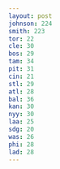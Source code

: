 ```yaml
---
layout: post
johnson: 224
smith: 223
tor: 22
cle: 30
bos: 29
tam: 34
pit: 31
cin: 21
stl: 29
atl: 28
bal: 36
kan: 30
nyy: 30
laa: 25
sdg: 20
was: 26
phi: 28
lad: 28
---
```

